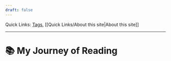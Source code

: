 ```yaml
---
draft: false
---
```


Quick Links: [Tags](https://neowang0122.github.io/page/tags), [[Quick Links/About this site|About this site]]

--- 

# 📚 My Journey of Reading 


